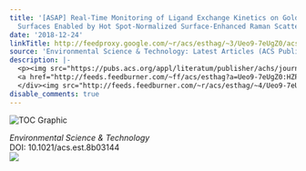 ```yaml
---
title: '[ASAP] Real-Time Monitoring of Ligand Exchange Kinetics on Gold Nanoparticle
  Surfaces Enabled by Hot Spot-Normalized Surface-Enhanced Raman Scattering'
date: '2018-12-24'
linkTitle: http://feedproxy.google.com/~r/acs/esthag/~3/Ueo9-7eUgZ0/acs.est.8b03144
source: 'Environmental Science & Technology: Latest Articles (ACS Publications)'
description: |-
  <p><img src="https://pubs.acs.org/appl/literatum/publisher/achs/journals/content/esthag/0/esthag.ahead-of-print/acs.est.8b03144/20181221/images/medium/es-2018-03144g_0006.gif" alt="TOC Graphic"/></p><div><cite>Environmental Science & Technology</cite></div><div>DOI: 10.1021/acs.est.8b03144</div><div class="feedflare">
  <a href="http://feeds.feedburner.com/~ff/acs/esthag?a=Ueo9-7eUgZ0:HZPqfxMgLTk:yIl2AUoC8zA"><img src="http://feeds.feedburner.com/~ff/acs/esthag?d=yIl2AUoC8zA" border="0"></img></a>
  </div><img src="http://feeds.feedburner.com/~r/acs/esthag/~4/Ueo9-7eUgZ0" height="1" width="1" ...
disable_comments: true
---
```

<p><img src="https://pubs.acs.org/appl/literatum/publisher/achs/journals/content/esthag/0/esthag.ahead-of-print/acs.est.8b03144/20181221/images/medium/es-2018-03144g_0006.gif" alt="TOC Graphic"/></p><div><cite>Environmental Science & Technology</cite></div><div>DOI: 10.1021/acs.est.8b03144</div><div class="feedflare">
<a href="http://feeds.feedburner.com/~ff/acs/esthag?a=Ueo9-7eUgZ0:HZPqfxMgLTk:yIl2AUoC8zA"><img src="http://feeds.feedburner.com/~ff/acs/esthag?d=yIl2AUoC8zA" border="0"></img></a>
</div><img src="http://feeds.feedburner.com/~r/acs/esthag/~4/Ueo9-7eUgZ0" height="1" width="1" ...